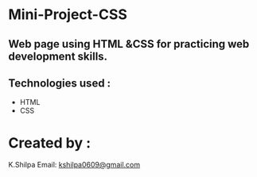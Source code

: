 # Mini-Project-CSS
## Web page using HTML &CSS for practicing web development skills.
## Technologies used :
   * HTML
   * CSS
# Created by :
  K.Shilpa
  Email: kshilpa0609@gmail.com

